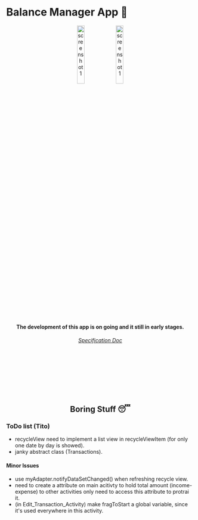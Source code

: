 # Balance Manager App 📱


<p align="center">
  <img src="https://user-images.githubusercontent.com/61806906/198152657-cfb8c953-4f5a-4af8-86ce-58cae022fe9c.png" alt="screenshot 1" width="20%" height="20%"/>
  <img src="https://user-images.githubusercontent.com/61806906/198153631-c2633cd7-17f5-4f11-b734-d9e3defb0339.png" alt="screenshot 1" width="20%" height="20%"/>
</p>

<h4 align="center">
  The development of this app is on going and it still in early stages.
</h4>

<h6 align="center"> 
  <a href= "https://docs.google.com/document/d/1uwf9_W-jRhgGxdPYPdML0cEH8OpjavBO2DPHnatFzCg/edit"> Specification Doc </a>
</h6>
  
  
<br><br><br><br><br><br>

<h2 align="center">
  Boring Stuff 😴
</h2>

### ToDo list (Tito)

+ recycleView need to implement a list view in recycleViewItem (for only one date by day is showed).
+ janky abstract class (Transactions).


#### Minor Issues
+ use  myAdapter.notifyDataSetChanged() when refreshing recycle view.
+ need to create a attribute on main acitivty to hold total amount (income-expense) to other activities only need to access this attribute to protrai it.
+ (in Edit_Transaction_Activity) make fragToStart a global variable, since it's used everywhere in this activity.
